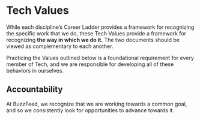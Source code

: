 # Tech Values

While each discipline’s Career Ladder provides a framework for recognizing the specific work that we do, these Tech Values provide a framework for recognizing **the way in which we do it.** The two documents should be viewed as complementary to each another.

Practicing the Values outlined below is a foundational requirement for every member of Tech, and we are responsible for developing all of these behaviors in ourselves.

## Accountability
At BuzzFeed, we recognize that we are working towards a common goal, and so we consistently look for opportunities to advance towards it.
